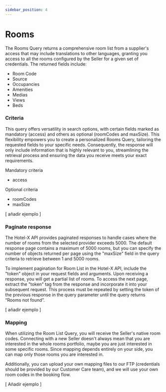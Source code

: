 ```yaml
---
sidebar_position: 4
---
```


# Rooms

The Rooms Query returns a comprehensive room list from a supplier's access that may include translations to other languages, granting you access to all the rooms configured by the Seller for a given set of credentials. The returned fields include:

* Room Code
* Source
* Occupancies
* Amenities
* Medias
* Views
* Beds

### Criteria   

This query offers versatility in search options, with certain fields marked as mandatory (access) and others as optional (roomCodes and maxSize). This flexibility empowers you to create a personalized Rooms Query, tailoring the requested fields to your specific needs. Consequently, the response will only include information that is highly relevant to you, streamlining the retrieval process and ensuring the data you receive meets your exact requirements.

Mandatory criteria
* access

Optional criteria
* roomCodes
* maxSize

[ añadir ejemplo ]

### Paginate response

The Hotel-X API provides paginated responses to handle cases where the number of rooms from the selected provider exceeds 5000. The default response page contains a maximum of 5000 rooms, but you can specify the number of objects returned per page using the "maxSize" field in the query criteria to retrieve between 1 and 5000 rooms.

To implement pagination for Room List in the Hotel-X API, include the "token" object in your request fields and arguments. Upon receiving a response, you will get a partial list of rooms. To access the next page, extract the "token" tag from the response and incorporate it into your subsequent request. This process must be repeated by setting the token of the previous response in the query parameter until the query returns “Rooms not found”.

[ añadir ejemplo ]

### Mapping

When utilizing the Room List Query, you will receive the Seller's native room codes. Connecting with a new Seller doesn't always mean that you are interested in the whole rooms portfolio, maybe you are just interested in some specific rooms. Since mapping depends entirely on your side, you can map only those rooms you are interested in.

Additionally, you can upload your own mapping files to our FTP (credentials should be provided by our Customer Care team), and we will use your own room codes in the booking flow.

[ Añadir ejemplo ]